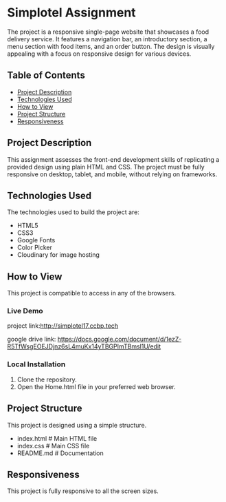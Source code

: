 # Simplotel Assignment

The project is a responsive single-page website that showcases a food delivery service. It features a navigation bar, an introductory section, a menu section with food items, and an order button. The design is visually appealing with a focus on responsive design for various devices.

## Table of Contents

- [Project Description](#project-description)
- [Technologies Used](#technologies-used)
- [How to View](#how-to-view)
- [Project Structure](#project-structure)
- [Responsiveness](#responsiveness)

## Project Description

This assignment assesses the front-end development skills of replicating a provided design using plain HTML and CSS. The project must be fully responsive on desktop, tablet, and mobile, without relying on frameworks.
## Technologies Used

The technologies used to build the project are:

- HTML5
- CSS3
- Google Fonts
- Color Picker
- Cloudinary for image hosting

## How to View

This project is compatible to access in any of the browsers.

### Live Demo

project link:http://simplotel17.ccbp.tech

google drive link: [https://docs.google.com/document/d/1ezZ-R5TfWsgEOEJDjnz6sL4muKx14yTBGPImTBmsl1U/edit
](https://drive.google.com/file/d/1hpuuq-WDFSVOGA5Fycqpcs_bwzJ2juxa/view?usp=sharing)
### Local Installation

1. Clone the repository.
2. Open the Home.html file in your preferred web browser.

## Project Structure

This project is designed using a simple structure.

- index.html # Main HTML file
- index.css # Main CSS file
- README.md # Documentation

## Responsiveness

This project is fully responsive to all the screen sizes.
